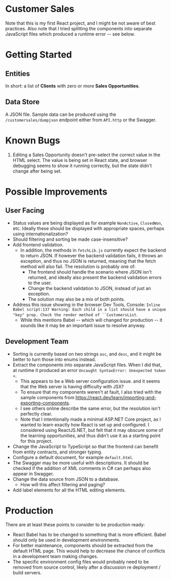 # Customer Sales

Note that this is my first React project, and I might be not aware of best practices. Also note that I tried splitting the components into separate JavaScript files which produced a runtime error -- see below.

# Getting Started

## Entities

In short: a list of **Clients** with zero or more **Sales Opportunities**.

## Data Store

A JSON file. Sample data can be produced using the `/customersales/dumpjson` endpoint either from `API.http` or the Swagger.

# Known Bugs

1. Editing a Sales Opportunity doesn't pre-select the correct value in the HTML select. The value is being set in React state, and browser debugging seems to show it running correctly, but the state didn't change after being set.

# Possible Improvements

## User Facing

- Status values are being displayed as for example `NonActive`, `ClosedWon`, etc. Ideally these should be displayed with appropriate spaces, perhaps using internationalization?
- Should filtering and sorting be made case-insensitive?
- Add frontend validation.
  - In addition, the methods in `fetchLib.js` currently expect the backend to return JSON. If however the backend validation fails, it throws an exception, and thus no JSON is returned, meaning that the fetch method will also fail. The resolution is probably one of:
    - The frontend should handle the scenario where JSON isn't returned, and ideally also present the backend validation errors to the user.
    - Change the backend validation to JSON, instead of just an exception.
    - The solution may also be a mix of both points.
- Address this issue showing in the browser Dev Tools, Console: `Inline Babel script:137 Warning: Each child in a list should have a unique "key" prop. Check the render method of ``CustomersList`.
  - While this mentions Babel -- which will changed for production -- it sounds like it may be an important issue to resolve anyway.

## Development Team

- Sorting is currently based on two strings `asc`, and `desc`, and it might be better to turn those into enums instead.
- Extract the components into separate JavaScript files. When I did that, at runtime it produced an error `Uncaught SyntaxError: Unexpected token <`.
  - This appears to be a Web server configuration issue. and it seems that the Web server is having difficulty with JSX?
  - To ensure that my components weren't at fault, I also tried with the sample components from https://react.dev/learn/importing-and-exporting-components.
  - I see others online describe the same error, but the resolution isn't perfectly clear.
  - Note that I intentionally made a minimal ASP.NET Core project, as I wanted to learn exactly how React is set up and configured. I considered using ReactJS.NET, but felt that it may obscure some of the learning opportunities, and thus didn't use it as a starting point for this project. 
- Change the JavaScript to TypeScript so that the frontend can benefit from entity contracts, and stronger typing.
- Configure a default document, for example `default.html`.
- The Swagger may be more useful with descriptions. It should be checked if the addition of XML comments in C# can perhaps also appear in Swagger.
- Change the data source from JSON to a database.
  - How will this affect filtering and paging?
- Add label elements for all the HTML editing elements.

# Production

There are at least these points to consider to be production ready:

- React Babel has to be changed to something that is more efficient. Babel should only be used in development environments. 
- For better maintenance, components should be extracted from the default HTML page. This would help to decrease the chance of conflicts in a development team making changes.
- The specific environment config files would probably need to be removed from source control, likely after a discussion re deployment / build servers. 
